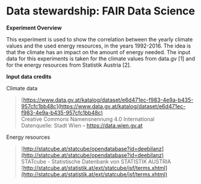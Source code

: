 
# Data stewardship: FAIR Data Science

**Experiment Overview**

This experiment is used to show the correlation between the yearly climate values and the used energy resources, in the years 1992-2016. The idea is that the climate has an impact on the amount of energy needed. The input data for this experiments is taken for the climate values from data.gv [1] and for the energy resources from Statistik Austria [2].

**Input data credits**

Climate data
> [https://www.data.gv.at/katalog/dataset/e6d471ec-f983-4e9a-b435-957cfc1bb48c](https://www.data.gv.at/katalog/dataset/e6d471ec-f983-4e9a-b435-957cfc1bb48c)  
> Creative Commons Namensnennung 4.0 International  
> Datenquelle: Stadt Wien – https://data.wien.gv.at  

Energy resources

> [http://statcube.at/statcube/opendatabase?id=deebilanz](http://statcube.at/statcube/opendatabase?id=deebilanz)  
> STATcube - Statistische Datenbank von STATISTIK AUSTRIA  
> [http://statcube.at/statistik.at/ext/statcube/jsf/terms.xhtml](http://statcube.at/statistik.at/ext/statcube/jsf/terms.xhtml)  
